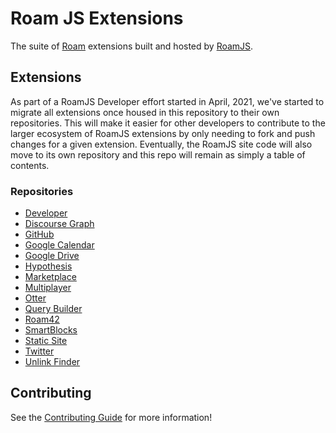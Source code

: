 # Roam JS Extensions

The suite of [Roam](https://roamresearch.com) extensions built and hosted by [RoamJS](https://roamjs.com).

## Extensions

As part of a RoamJS Developer effort started in April, 2021, we've started to migrate all extensions once housed in this repository to their own repositories. This will make it easier for other developers to contribute to the larger ecosystem of RoamJS extensions by only needing to fork and push changes for a given extension. Eventually, the RoamJS site code will also move to its own repository and this repo will remain as simply a table of contents.

### Repositories

- [Developer](https://github.com/dvargas92495/roamjs-developer)
- [Discourse Graph](https://github.com/dvargas92495/roamjs-discourse-graph)
- [GitHub](https://github.com/dvargas92495/roamjs-github)
- [Google Calendar](https://github.com/dvargas92495/roamjs-google-calendar)
- [Google Drive](https://github.com/dvargas92495/roamjs-google-drive)
- [Hypothesis](https://github.com/dvargas92495/roamjs-hypothesis)
- [Marketplace](https://github.com/dvargas92495/roamjs-marketplace)
- [Multiplayer](https://github.com/dvargas92495/roamjs-multiplayer)
- [Otter](https://github.com/dvargas92495/roamjs-otter)
- [Query Builder](https://github.com/dvargas92495/roamjs-query-builder)
- [Roam42](https://github.com/dvargas92495/roam42)
- [SmartBlocks](https://github.com/dvargas92495/roamjs-smartblocks)
- [Static Site](https://github.com/dvargas92495/roamjs-service-static-site)
- [Twitter](https://github.com/dvargas92495/roamjs-twitter)
- [Unlink Finder](https://github.com/dvargas92495/roamjs-unlink-finder)

## Contributing

See the [Contributing Guide](./CONTRIBUTING.md) for more information!
